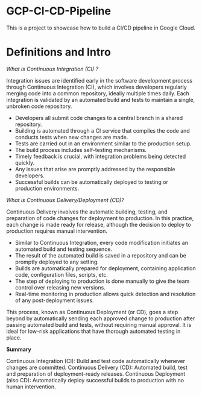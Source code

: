 # GCP-CI-CD-Pipeline
This is a project to showcase how to build a CI/CD pipeline in Google Cloud.

# Definitions and Intro

_What is Continuous Integration (CI) ?_

Integration issues are identified early in the software development process through Continuous Integration (CI), which involves developers regularly merging code into a common repository, ideally multiple times daily. Each integration is validated by an automated build and tests to maintain a single, unbroken code repository.

+ Developers all submit code changes to a central branch in a shared repository. 
+ Building is automated through a CI service that compiles the code and conducts tests when new changes are made.
+ Tests are carried out in an environment similar to the production setup.
+ The build process includes self-testing mechanisms.
+ Timely feedback is crucial, with integration problems being detected quickly.
+ Any issues that arise are promptly addressed by the responsible developers.
+ Successful builds can be automatically deployed to testing or production environments.

_What is Continuous Delivery/Deployment (CD)?_

Continuous Delivery involves the automatic building, testing, and preparation of code changes for deployment to production. In this practice, each change is made ready for release, although the decision to deploy to production requires manual intervention.

+ Similar to Continuous Integration, every code modification initiates an automated build and testing sequence.
+ The result of the automated build is saved in a repository and can be promptly deployed to any setting.
+ Builds are automatically prepared for deployment, containing application code, configuration files, scripts, etc.
+ The step of deploying to production is done manually to give the team control over releasing new versions.
+ Real-time monitoring in production allows quick detection and resolution of any post-deployment issues.

This process, known as Continuous Deployment (or CD), goes a step beyond by automatically sending each approved change to production after passing automated build and tests, without requiring manual approval. It is ideal for low-risk applications that have thorough automated testing in place.

**Summary**

Continuous Integration (CI): Build and test code automatically whenever changes are committed.
Continuous Delivery (CD): Automated build, test and preparation of deployment-ready releases.
Continuous Deployment (also CD): Automatically deploy successful builds to production with no human intervention.
